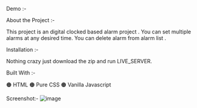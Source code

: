 Demo :-

About the Project :-

This project is an digital clocked based alarm project . You can set multiple alarms at any desired time.  You can delete alarm from alarm list .

 Installation :-

Nothing crazy just download the zip and run LIVE_SERVER.

Built With :-

🟠 HTML 🟠 Pure CSS 🟠 Vanilla Javascript

Screenshot:-
![image](https://github.com/viprohit0/Alarm_Project_Codingninja/assets/67631592/0f086726-ca90-46aa-b0a6-93dc9d5b2e9c)


